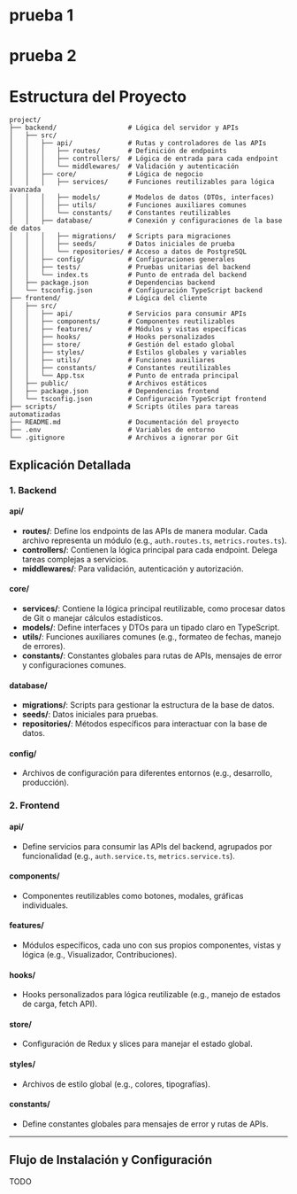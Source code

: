 # prueba 1
# prueba 2


# Estructura del Proyecto

```
project/
├── backend/                  # Lógica del servidor y APIs
│   ├── src/
│   │   ├── api/              # Rutas y controladores de las APIs
│   │   │   ├── routes/       # Definición de endpoints
│   │   │   ├── controllers/  # Lógica de entrada para cada endpoint
│   │   │   └── middlewares/  # Validación y autenticación
│   │   ├── core/             # Lógica de negocio
│   │   │   ├── services/     # Funciones reutilizables para lógica avanzada
│   │   │   ├── models/       # Modelos de datos (DTOs, interfaces)
│   │   │   ├── utils/        # Funciones auxiliares comunes
│   │   │   └── constants/    # Constantes reutilizables
│   │   ├── database/         # Conexión y configuraciones de la base de datos
│   │   │   ├── migrations/   # Scripts para migraciones
│   │   │   ├── seeds/        # Datos iniciales de prueba
│   │   │   └── repositories/ # Acceso a datos de PostgreSQL
│   │   ├── config/           # Configuraciones generales
│   │   ├── tests/            # Pruebas unitarias del backend
│   │   └── index.ts          # Punto de entrada del backend
│   ├── package.json          # Dependencias backend
│   └── tsconfig.json         # Configuración TypeScript backend
├── frontend/                 # Lógica del cliente
│   ├── src/
│   │   ├── api/              # Servicios para consumir APIs
│   │   ├── components/       # Componentes reutilizables
│   │   ├── features/         # Módulos y vistas específicas
│   │   ├── hooks/            # Hooks personalizados
│   │   ├── store/            # Gestión del estado global
│   │   ├── styles/           # Estilos globales y variables
│   │   ├── utils/            # Funciones auxiliares
│   │   ├── constants/        # Constantes reutilizables
│   │   └── App.tsx           # Punto de entrada principal
│   ├── public/               # Archivos estáticos
│   ├── package.json          # Dependencias frontend
│   └── tsconfig.json         # Configuración TypeScript frontend
├── scripts/                  # Scripts útiles para tareas automatizadas
├── README.md                 # Documentación del proyecto
├── .env                      # Variables de entorno
└── .gitignore                # Archivos a ignorar por Git
```

## Explicación Detallada

### 1. Backend

#### api/
- **routes/**: Define los endpoints de las APIs de manera modular. Cada archivo representa un módulo (e.g., `auth.routes.ts`, `metrics.routes.ts`).
- **controllers/**: Contienen la lógica principal para cada endpoint. Delega tareas complejas a servicios.
- **middlewares/**: Para validación, autenticación y autorización.

#### core/
- **services/**: Contiene la lógica principal reutilizable, como procesar datos de Git o manejar cálculos estadísticos.
- **models/**: Define interfaces y DTOs para un tipado claro en TypeScript.
- **utils/**: Funciones auxiliares comunes (e.g., formateo de fechas, manejo de errores).
- **constants/**: Constantes globales para rutas de APIs, mensajes de error y configuraciones comunes.

#### database/
- **migrations/**: Scripts para gestionar la estructura de la base de datos.
- **seeds/**: Datos iniciales para pruebas.
- **repositories/**: Métodos específicos para interactuar con la base de datos.

#### config/
- Archivos de configuración para diferentes entornos (e.g., desarrollo, producción).

### 2. Frontend

#### api/
- Define servicios para consumir las APIs del backend, agrupados por funcionalidad (e.g., `auth.service.ts`, `metrics.service.ts`).

#### components/
- Componentes reutilizables como botones, modales, gráficas individuales.

#### features/
- Módulos específicos, cada uno con sus propios componentes, vistas y lógica (e.g., Visualizador, Contribuciones).

#### hooks/
- Hooks personalizados para lógica reutilizable (e.g., manejo de estados de carga, fetch API).

#### store/
- Configuración de Redux y slices para manejar el estado global.

#### styles/
- Archivos de estilo global (e.g., colores, tipografías).

#### constants/
- Define constantes globales para mensajes de error y rutas de APIs.

---

## Flujo de Instalación y Configuración

TODO
